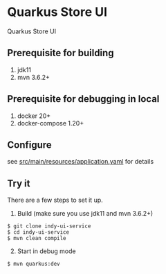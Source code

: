 # Quarkus Store UI
Quarkus Store UI

## Prerequisite for building
1. jdk11
2. mvn 3.6.2+

## Prerequisite for debugging in local
1. docker 20+
2. docker-compose 1.20+

## Configure 

see [src/main/resources/application.yaml](./src/main/resources/application.yaml) for details


## Try it

There are a few steps to set it up.

1. Build (make sure you use jdk11 and mvn 3.6.2+)
```
$ git clone indy-ui-service
$ cd indy-ui-service
$ mvn clean compile
```
2. Start in debug mode
```
$ mvn quarkus:dev
```
